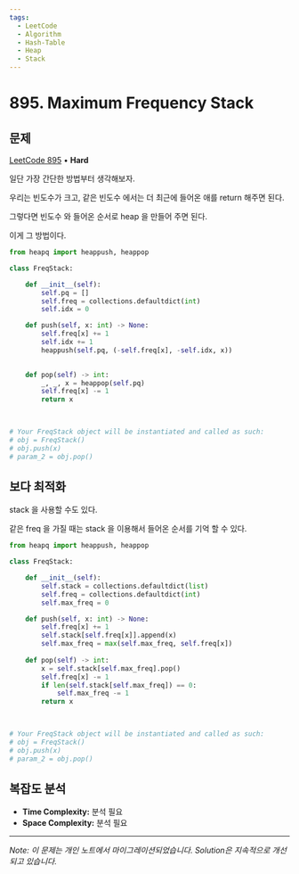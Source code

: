 ```yaml
---
tags:
  - LeetCode
  - Algorithm
  - Hash-Table
  - Heap
  - Stack
---
```


# 895. Maximum Frequency Stack

## 문제

[LeetCode 895](https://leetcode.com/problems/maximum-frequency-stack/) • **Hard**

일단 가장 간단한 방법부터 생각해보자.

  

우리는 빈도수가 크고, 같은 빈도수 에서는 더 최근에 들어온 애를 return 해주면 된다.

그렇다면 빈도수 와 들어온 순서로 heap 을 만들어 주면 된다.

이게 그 방법이다.

  

```python
from heapq import heappush, heappop

class FreqStack:

    def __init__(self):
        self.pq = []
        self.freq = collections.defaultdict(int)
        self.idx = 0

    def push(self, x: int) -> None:
        self.freq[x] += 1
        self.idx += 1
        heappush(self.pq, (-self.freq[x], -self.idx, x))
        

    def pop(self) -> int:
        _, _, x = heappop(self.pq)
        self.freq[x] -= 1
        return x
        


# Your FreqStack object will be instantiated and called as such:
# obj = FreqStack()
# obj.push(x)
# param_2 = obj.pop()
```

  

## 보다 최적화

stack 을 사용할 수도 있다.

같은 freq 을 가질 때는 stack 을 이용해서 들어온 순서를 기억 할 수 있다.

```python
from heapq import heappush, heappop

class FreqStack:

    def __init__(self):
        self.stack = collections.defaultdict(list)
        self.freq = collections.defaultdict(int)
        self.max_freq = 0

    def push(self, x: int) -> None:
        self.freq[x] += 1
        self.stack[self.freq[x]].append(x)
        self.max_freq = max(self.max_freq, self.freq[x])
        
    def pop(self) -> int:
        x = self.stack[self.max_freq].pop()
        self.freq[x] -= 1
        if len(self.stack[self.max_freq]) == 0:
            self.max_freq -= 1
        return x
        


# Your FreqStack object will be instantiated and called as such:
# obj = FreqStack()
# obj.push(x)
# param_2 = obj.pop()
```

## 복잡도 분석

- **Time Complexity:** 분석 필요
- **Space Complexity:** 분석 필요


---

*Note: 이 문제는 개인 노트에서 마이그레이션되었습니다. Solution은 지속적으로 개선되고 있습니다.*
